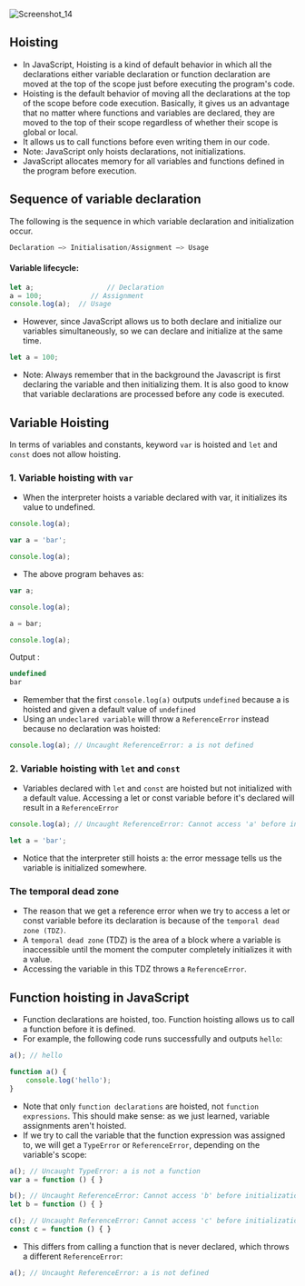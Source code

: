 ![Screenshot_14](https://user-images.githubusercontent.com/100460788/233957579-39ddaa3e-fa3c-42ae-9b4f-82879d844363.png)

## Hoisting

- In JavaScript, Hoisting is a kind of default behavior in which all the declarations either variable declaration or function declaration are moved at the top of the scope just before executing the program's code.
- Hoisting is the default behavior of moving all the declarations at the top of the scope before code execution. Basically, it gives us an advantage that no matter where functions and variables are declared, they are moved to the top of their scope regardless of whether their scope is global or local. 
- It allows us to call functions before even writing them in our code. 
- Note: JavaScript only hoists declarations, not initializations.
- JavaScript allocates memory for all variables and functions defined in the program before execution.

## Sequence of variable declaration
The following is the sequence in which variable declaration and initialization occur. 

```ts
Declaration –> Initialisation/Assignment –> Usage 
```

#### Variable lifecycle:

```ts
let a;                  // Declaration
a = 100;            // Assignment
console.log(a);  // Usage
```

- However, since JavaScript allows us to both declare and initialize our variables simultaneously, so we can declare and initialize at the same time.  
```ts
let a = 100;
```
- Note: Always remember that in the background the Javascript is first declaring the variable and then initializing them. It is also good to know that variable declarations are processed before any code is executed. 

## Variable Hoisting
In terms of variables and constants, keyword `var` is hoisted and `let` and `const` does not allow hoisting.

### 1. Variable hoisting with `var`

- When the interpreter hoists a variable declared with var, it initializes its value to undefined.

```ts 
console.log(a);

var a = 'bar';

console.log(a); 
```

- The above program behaves as:
```ts
var a;

console.log(a);

a = bar;

console.log(a);
```

Output :
```ts
undefined
bar
```
- Remember that the first `console.log(a)` outputs `undefined` because a is hoisted and given a default value of `undefined`
- Using an `undeclared variable` will throw a `ReferenceError` instead because no declaration was hoisted:
```ts
console.log(a); // Uncaught ReferenceError: a is not defined
```

### 2. Variable hoisting with `let` and `const`
- Variables declared with `let` and `const` are hoisted but not initialized with a default value. Accessing a let or const variable before it's declared will result in a `ReferenceError`
```ts
console.log(a); // Uncaught ReferenceError: Cannot access 'a' before initialization

let a = 'bar'; 
```
- Notice that the interpreter still hoists a: the error message tells us the variable is initialized somewhere.

### The temporal dead zone
- The reason that we get a reference error when we try to access a let or const variable before its declaration is because of the `temporal dead zone (TDZ)`.
- A `temporal dead zone` (TDZ) is the area of a block where a variable is inaccessible until the moment the computer completely initializes it with a value.
- Accessing the variable in this TDZ throws a `ReferenceError`.

## Function hoisting in JavaScript

- Function declarations are hoisted, too. Function hoisting allows us to call a function before it is defined. 
- For example, the following code runs successfully and outputs `hello`:

```ts
a(); // hello

function a() {
	console.log('hello');
}
```

- Note that only `function declarations` are hoisted, not `function expressions`. This should make sense: as we just learned, variable assignments aren't hoisted.
- If we try to call the variable that the function expression was assigned to, we will get a `TypeError` or `ReferenceError`, depending on the variable's scope:

```ts
a(); // Uncaught TypeError: a is not a function
var a = function () { }

b(); // Uncaught ReferenceError: Cannot access 'b' before initialization
let b = function () { }

c(); // Uncaught ReferenceError: Cannot access 'c' before initialization
const c = function () { }
```

- This differs from calling a function that is never declared, which throws a different `ReferenceError`:
```ts
a(); // Uncaught ReferenceError: a is not defined
```
